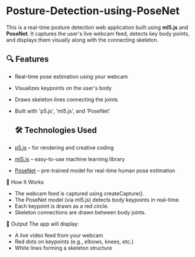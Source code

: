 # Posture-Detection-using-PoseNet

This is a real-time posture detection web application built using **ml5.js** and **PoseNet**. It captures the user's live webcam feed, detects key body points, and displays them visually along with the connecting skeleton.

## 🔍 Features

- Real-time pose estimation using your webcam
- Visualizes keypoints on the user's body
- Draws skeleton lines connecting the joints
- Built with 'p5.js', 'ml5.js', and 'PoseNet'

  ## 🛠️ Technologies Used

- [p5.js](https://p5js.org/) – for rendering and creative coding
- [ml5.js](https://ml5js.org/) – easy-to-use machine learning library
- [PoseNet](https://github.com/tensorflow/tfjs-models/tree/master/posenet) – pre-trained model for real-time human pose estimation


🚀 How It Works
- The webcam feed is captured using createCapture().
- The PoseNet model (via ml5.js) detects body keypoints in real-time.
- Each keypoint is drawn as a red circle.
- Skeleton connections are drawn between body joints.

📌 Output
The app will display:

- A live video feed from your webcam
- Red dots on keypoints (e.g., elbows, knees, etc.)
- White lines forming a skeleton structure
